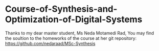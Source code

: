 # Course-of-Synthesis-and-Optimization-of-Digital-Systems

Thanks to my dear master student, Ms Neda Motamedi Rad, You may find the soultion to the homeworks of the course at her git repository: https://github.com/nedaraad/MSc-Synthesis
